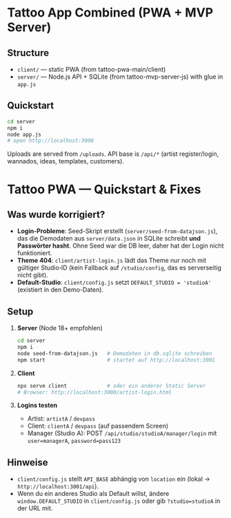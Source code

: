 # Tattoo App Combined (PWA + MVP Server)

## Structure
- `client/` — static PWA (from tattoo-pwa-main/client)
- `server/` — Node.js API + SQLite (from tattoo-mvp-server-js) with glue in `app.js`

## Quickstart
```bash
cd server
npm i
node app.js
# open http://localhost:3000
```
Uploads are served from `/uploads`. API base is `/api/*` (artist register/login, wannados, ideas, templates, customers).

# Tattoo PWA — Quickstart & Fixes

## Was wurde korrigiert?
- **Login-Probleme**: Seed-Skript erstellt (`server/seed-from-datajson.js`), das die Demodaten aus `server/data.json` in SQLite schreibt **und Passwörter hasht**. Ohne Seed war die DB leer, daher hat der Login nicht funktioniert.
- **Theme 404**: `client/artist-login.js` lädt das Theme nur noch mit gültiger Studio‑ID (kein Fallback auf `/studio/config`, das es serverseitig nicht gibt).
- **Default-Studio**: `client/config.js` setzt `DEFAULT_STUDIO = 'studioA'` (existiert in den Demo-Daten).

## Setup
1. **Server** (Node 18+ empfohlen)
   ```bash
   cd server
   npm i
   node seed-from-datajson.js   # Demodaten in db.sqlite schreiben
   npm start                    # startet auf http://localhost:3001
   ```

2. **Client**
   ```bash
   npx serve client             # oder ein anderer Static Server
   # Browser: http://localhost:3000/artist-login.html
   ```

3. **Logins testen**
   - Artist: `artistA` / `devpass`
   - Client: `clientA` / `devpass` (auf passendem Screen)
   - Manager (Studio A): POST `/api/studio/studioA/manager/login` mit `user=managerA`, `password=pass123`

## Hinweise
- `client/config.js` stellt `API_BASE` abhängig von `location` ein (lokal → `http://localhost:3001/api`).
- Wenn du ein anderes Studio als Default willst, ändere `window.DEFAULT_STUDIO` in `client/config.js` oder gib `?studio=studioA` in der URL mit.
